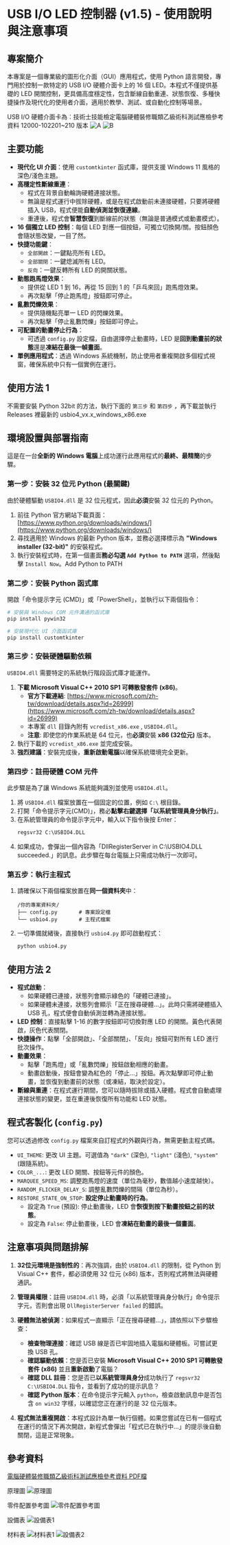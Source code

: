 # USB I/O LED 控制器 (v1.5) - 使用說明與注意事項

## 專案簡介

本專案是一個專業級的圖形化介面（GUI）應用程式，使用 Python 語言開發，專門用於控制一款特定的 USB I/O 硬體介面卡上的 16 個 LED。本程式不僅提供基礎的 LED 開關控制，更具備高度穩定性，包含斷線自動重連、狀態恢復、多種快捷操作及現代化的使用者介面，適用於教學、測試、或自動化控制等場景。

USB I/O 硬體介面卡為︰技術士技能檢定電腦硬體裝修職類乙級術科測試應檢參考資料 12000-102201~210 版本
![A](./images/USBIO_board_A_finish_s.png)
![B](./images/USBIO_board_B_finish_s.png)

## 主要功能

*   **現代化 UI 介面**：使用 `customtkinter` 函式庫，提供支援 Windows 11 風格的深色/淺色主題。
*   **高穩定性斷線重連**：
    *   程式在背景自動輪詢硬體連接狀態。
    *   無論是程式運行中拔除硬體，或是在程式啟動前未連接硬體，只要將硬體插入 USB，程式便能**自動偵測並恢復連線**。
    *   重連後，程式會**智慧恢復**到斷線前的狀態（無論是普通模式或動畫模式）。
*   **16 個獨立 LED 控制**：每個 LED 對應一個按鈕，可獨立切換開/關。按鈕顏色會隨狀態改變，一目了然。
*   **快捷功能鍵**：
    *   `全部開啟`：一鍵點亮所有 LED。
    *   `全部關閉`：一鍵熄滅所有 LED。
    *   `反向`：一鍵反轉所有 LED 的開關狀態。
*   **動態跑馬燈效果**：
    *   提供從 LED 1 到 16，再從 15 回到 1 的「乒乓來回」跑馬燈效果。
    *   再次點擊「停止跑馬燈」按鈕即可停止。
*   **亂數閃爍效果**：
    *   提供隨機點亮單一 LED 的閃爍效果。
    *   再次點擊「停止亂數閃爍」按鈕即可停止。
*   **可配置的動畫停止行為**：
    *   可透過 `config.py` 設定檔，自由選擇停止動畫時，LED 是**回到動畫前的狀態**還是**凍結在最後一幀畫面**。
*   **單例應用程式**：透過 Windows 系統機制，防止使用者重複開啟多個程式視窗，確保系統中只有一個實例在運行。


## 使用方法 1

不需要安裝 Python 32bit 的方法，執行下面的 `第三步` 和 `第四步` ，再下載並執行 Releases 裡最新的 usbio4_vx.x_windows_x86.exe


## 環境設置與部署指南

這是在一台**全新的 Windows 電腦**上成功運行此應用程式的**最終、最精簡**的步驟。

### 第一步：安裝 32 位元 Python (最關鍵)

由於硬體驅動 `USBIO4.dll` 是 32 位元程式，因此**必須**安裝 32 位元的 Python。

1.  前往 Python 官方網站下載頁面：[https://www.python.org/downloads/windows/](https://www.python.org/downloads/windows/)
2.  尋找適用於 Windows 的最新 Python 版本，並務必選擇標示為 **"Windows installer (32-bit)"** 的安裝程式。
3.  執行安裝程式時，在第一個畫面**務必勾選 `Add Python to PATH`** 選項，然後點擊 `Install Now`。Add Python to PATH

### 第二步：安裝 Python 函式庫

開啟「命令提示字元 (CMD)」或「PowerShell」，並執行以下兩個指令：

```bash
# 安裝與 Windows COM 元件溝通的函式庫
pip install pywin32

# 安裝現代化 UI 介面函式庫
pip install customtkinter
```

### 第三步：安裝硬體驅動依賴

`USBIO4.dll` 需要特定的系統執行階段函式庫才能運作。

1.  **下載 Microsoft Visual C++ 2010 SP1 可轉散發套件 (x86)**。
    *   **官方下載連結**: [https://www.microsoft.com/zh-tw/download/details.aspx?id=26999](https://www.microsoft.com/zh-tw/download/details.aspx?id=26999)
    *   本專案 `dll` 目錄內附有 `vcredist_x86.exe` , `USBIO4.dll`。
    *   **注意**: 即使您的作業系統是 64 位元，也**必須**安裝 **x86 (32位元)** 版本。
2.  執行下載的 `vcredist_x86.exe` 並完成安裝。
3.  **強烈建議**：安裝完成後，**重新啟動電腦**以確保系統環境完全更新。

### 第四步：註冊硬體 COM 元件

此步驟是為了讓 Windows 系統能夠識別並使用 `USBIO4.dll`。

1.  將 `USBIO4.dll` 檔案放置在一個固定的位置，例如 `C:\` 根目錄。
2.  打開「命令提示字元(CMD)」，務必**點擊右鍵選擇「以系統管理員身分執行」**。
3.  在系統管理員的命令提示字元中，輸入以下指令後按 Enter：
    ```cmd
    regsvr32 C:\USBIO4.DLL
    ```
4.  如果成功，會彈出一個內容為「DllRegisterServer in C:\USBIO4.DLL succeeded.」的訊息。此步驟在每台電腦上只需成功執行一次即可。

### 第五步：執行主程式

1.  請確保以下兩個檔案放置在**同一個資料夾**中：
    ```
    /你的專案資料夾/
    ├── config.py       # 專案設定檔
    └── usbio4.py       # 主程式檔案
    ```
2.  一切準備就緒後，直接執行 `usbio4.py` 即可啟動程式：
    ```bash
    python usbio4.py
    ```



## 使用方法 2
*   **程式啟動**：
    *   如果硬體已連接，狀態列會顯示綠色的「硬體已連接」。
    *   如果硬體未連接，狀態列會顯示「正在搜尋硬體...」。此時只需將硬體插入 USB 孔，程式便會自動偵測並轉為連接狀態。
*   **LED 控制**：直接點擊 1-16 的數字按鈕即可切換對應 LED 的開關。黃色代表開啟，灰色代表關閉。
*   **快捷操作**：點擊「全部開啟」、「全部關閉」、「反向」按鈕可對所有 LED 進行批次操作。
*   **動畫效果**：
    *   點擊「跑馬燈」或「亂數閃爍」按鈕啟動相應的動畫。
    *   動畫啟動後，按鈕會變為紅色的「停止...」按鈕。再次點擊即可停止動畫，並恢復到動畫前的狀態（或凍結，取決於設定）。
*   **斷線與重連**：在程式運行期間，您可以隨時拔除或插入硬體。程式會自動處理連接狀態的變更，並在重連後恢復所有功能和 LED 狀態。

## 程式客製化 (`config.py`)

您可以透過修改 `config.py` 檔案來自訂程式的外觀與行為，無需更動主程式碼。

*   `UI_THEME`: 更改 UI 主題。可選值為 `"dark"` (深色), `"light"` (淺色), `"system"` (跟隨系統)。
*   `COLOR_...`: 更改 LED 開關、按鈕等元件的顏色。
*   `MARQUEE_SPEED_MS`: 調整跑馬燈的速度（單位為毫秒，數值越小速度越快）。
*   `RANDOM_FLICKER_DELAY_S`: 調整亂數閃爍的間隔（單位為秒）。
*   `RESTORE_STATE_ON_STOP`: **設定停止動畫時的行為**。
    *   設定為 `True` (預設): 停止動畫後，LED 會**恢復到按下動畫按鈕之前的狀態**。
    *   設定為 `False`: 停止動畫後，LED 會**凍結在動畫的最後一個畫面**。

## 注意事項與問題排解

1.  **32位元環境是強制性的**：再次強調，由於 `USBIO4.dll` 的限制，從 Python 到 Visual C++ 套件，都必須使用 32 位元 (x86) 版本，否則程式將無法與硬體通訊。

2.  **管理員權限**：註冊 `USBIO4.dll` 時，必須「以系統管理員身分執行」命令提示字元，否則會出現 `DllRegisterServer failed` 的錯誤。

3.  **硬體無法被偵測**：如果程式一直顯示「正在搜尋硬體...」，請依照以下步驟檢查：
    *   **檢查物理連接**：確認 USB 線是否已牢固地插入電腦和硬體板。可嘗試更換 USB 孔。
    *   **確認驅動依賴**：您是否已安裝 **Microsoft Visual C++ 2010 SP1 可轉散發套件 (x86)** 並且**重新啟動**了電腦？
    *   **確認 DLL 註冊**：您是否已**以系統管理員身分**成功執行了 `regsvr32 C:\USBIO4.DLL` 指令，並看到了成功的提示訊息？
    *   **確認 Python 版本**：在命令提示字元輸入 `python`，檢查啟動訊息中是否包含 `on win32` 字樣，以確認您正在運行的是 32 位元版本。

4.  **程式無法重複開啟**：本程式設計為單一執行個體。如果您嘗試在已有一個程式在運行的情況下再次開啟，新程式會彈出「程式已在執行中...」的提示後自動關閉，這是正常現象。



## 參考資料
[電腦硬體裝修職類乙級術科測試應檢參考資料 PDF檔](./data/120002B12_技術士技能檢定電腦硬體裝修職類乙級術科測試應檢參考資料.pdf)

原理圖
![原理圖](./images/p31.png)

零件配置參考圖
![零件配置參考圖](./images/p32.png)

設備表
![設備表1](./images/p33.png)

材料表
![材料表1](./images/p34.png)
![設備表2](./images/p35.png)

